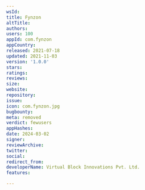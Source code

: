 ```yaml
---
wsId: 
title: Fynzon
altTitle: 
authors: 
users: 100
appId: com.fynzon
appCountry: 
released: 2021-07-18
updated: 2021-11-03
version: '1.0.0'
stars: 
ratings: 
reviews: 
size: 
website: 
repository: 
issue: 
icon: com.fynzon.jpg
bugbounty: 
meta: removed
verdict: fewusers
appHashes: 
date: 2024-03-02
signer: 
reviewArchive: 
twitter: 
social: 
redirect_from: 
developerName: Virtual Block Innovations Pvt. Ltd.
features: 

---
```


